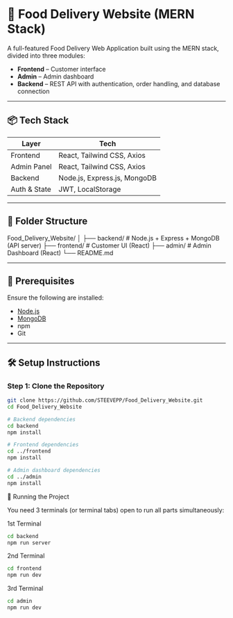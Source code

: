 # 🍔 Food Delivery Website (MERN Stack)

A full-featured Food Delivery Web Application built using the MERN stack, divided into three modules:

- **Frontend** – Customer interface
- **Admin** – Admin dashboard
- **Backend** – REST API with authentication, order handling, and database connection

---

## 📦 Tech Stack

| Layer        | Tech                          |
|--------------|-------------------------------|
| Frontend     | React, Tailwind CSS, Axios    |
| Admin Panel  | React, Tailwind CSS, Axios    |
| Backend      | Node.js, Express.js, MongoDB  |
| Auth & State | JWT, LocalStorage             |

---

## 📁 Folder Structure

Food_Delivery_Website/
│
├── backend/      # Node.js + Express + MongoDB (API server)
├── frontend/     # Customer UI (React)
├── admin/        # Admin Dashboard (React)
└── README.md

---

## 🔧 Prerequisites

Ensure the following are installed:

- [Node.js](https://nodejs.org/en/download/)
- [MongoDB](https://www.mongodb.com/try/download/community)
- npm 
- Git

---

## 🛠️ Setup Instructions

### Step 1: Clone the Repository

```bash
git clone https://github.com/STEEVEPP/Food_Delivery_Website.git
cd Food_Delivery_Website

# Backend dependencies
cd backend
npm install

# Frontend dependencies
cd ../frontend
npm install

# Admin dashboard dependencies
cd ../admin
npm install

```

🚀 Running the Project

You need 3 terminals (or terminal tabs) open to run all parts simultaneously:

1st Terminal
```Bash
cd backend
npm run server
```

2nd Terminal
```bash
cd frontend
npm run dev
```

3rd Terminal
```bash
cd admin
npm run dev
```
